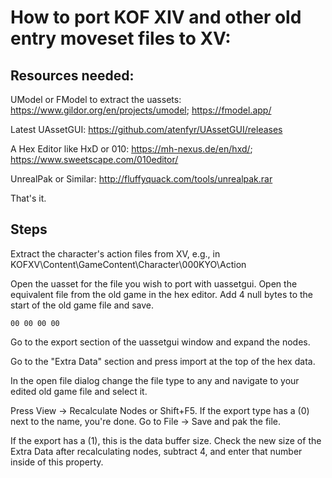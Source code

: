# How to port KOF XIV and other old entry moveset files to XV:

## Resources needed:

UModel or FModel to extract the uassets: https://www.gildor.org/en/projects/umodel; https://fmodel.app/

Latest UAssetGUI: https://github.com/atenfyr/UAssetGUI/releases

A Hex Editor like HxD or 010: https://mh-nexus.de/en/hxd/; https://www.sweetscape.com/010editor/

UnrealPak or Similar: http://fluffyquack.com/tools/unrealpak.rar

That's it.


## Steps

Extract the character's action files from XV, e.g., in KOFXV\Content\GameContent\Character\000KYO\Action

Open the uasset for the file you wish to port with uassetgui.  Open the equivalent file from the old game in the hex editor.  Add 4 null bytes to the start of the old game file and save.

```00 00 00 00```


Go to the export section of the uassetgui window and expand the nodes.


Go to the "Extra Data" section and press import at the top of the hex data.


In the open file dialog change the file type to any and navigate to your edited old game file and select it.


Press View -> Recalculate Nodes or Shift+F5.  If the export type has a (0) next to the name, you're done.  Go to File -> Save and pak the file.


If the export has a (1), this is the data buffer size.  Check the new size of the Extra Data after recalculating nodes, subtract 4, and enter that number inside of this property.